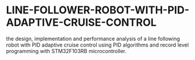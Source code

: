 # LINE-FOLLOWER-ROBOT-WITH-PID-ADAPTIVE-CRUISE-CONTROL
the design, implementation and performance analysis of a line following robot with PID adaptive cruise control using PID algorithms and record level programming with STM32F103RB microcontroller.
